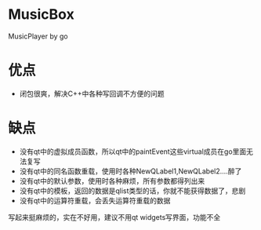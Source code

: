 # MusicBox

MusicPlayer by go

# 优点

* 闭包很爽，解决C++中各种写回调不方便的问题

# 缺点

* 没有qt中的虚拟成员函数，所以qt中的paintEvent这些virtual成员在go里面无法复写
* 没有qt中的同名函数重载，使用时各种NewQLabel1,NewQLabel2....醉了
* 没有qt中的默认参数，使用时各种麻烦，所有参数都得列出来
* 没有qt中的模板，返回的数据是qlist类型的话，你就不能获得数据了，悲剧
* 没有qt中的运算符重载，会丢失运算符重载的数据

写起来挺麻烦的，实在不好用，建议不用qt widgets写界面，功能不全